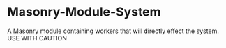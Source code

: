 # Masonry-Module-System
A Masonry module containing workers that will directly effect the system. USE WITH CAUTION
